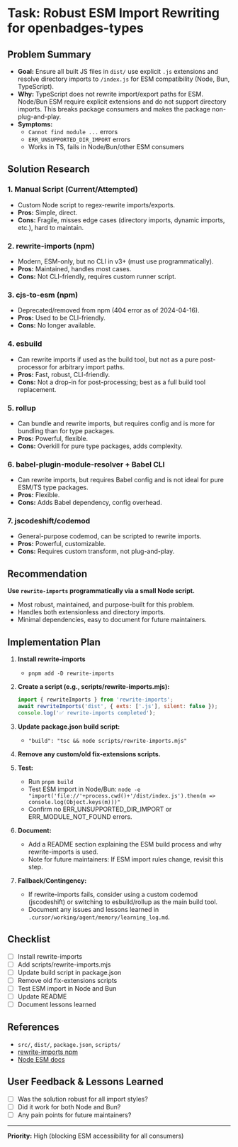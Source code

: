 # Task: Robust ESM Import Rewriting for openbadges-types

## Problem Summary

- **Goal:** Ensure all built JS files in `dist/` use explicit `.js` extensions and resolve directory imports to `/index.js` for ESM compatibility (Node, Bun, TypeScript).
- **Why:** TypeScript does not rewrite import/export paths for ESM. Node/Bun ESM require explicit extensions and do not support directory imports. This breaks package consumers and makes the package non-plug-and-play.
- **Symptoms:**
  - `Cannot find module ...` errors
  - `ERR_UNSUPPORTED_DIR_IMPORT` errors
  - Works in TS, fails in Node/Bun/other ESM consumers

## Solution Research

### 1. **Manual Script (Current/Attempted)**

- Custom Node script to regex-rewrite imports/exports.
- **Pros:** Simple, direct.
- **Cons:** Fragile, misses edge cases (directory imports, dynamic imports, etc.), hard to maintain.

### 2. **rewrite-imports (npm)**

- Modern, ESM-only, but no CLI in v3+ (must use programmatically).
- **Pros:** Maintained, handles most cases.
- **Cons:** Not CLI-friendly, requires custom runner script.

### 3. **cjs-to-esm (npm)**

- Deprecated/removed from npm (404 error as of 2024-04-16).
- **Pros:** Used to be CLI-friendly.
- **Cons:** No longer available.

### 4. **esbuild**

- Can rewrite imports if used as the build tool, but not as a pure post-processor for arbitrary import paths.
- **Pros:** Fast, robust, CLI-friendly.
- **Cons:** Not a drop-in for post-processing; best as a full build tool replacement.

### 5. **rollup**

- Can bundle and rewrite imports, but requires config and is more for bundling than for type packages.
- **Pros:** Powerful, flexible.
- **Cons:** Overkill for pure type packages, adds complexity.

### 6. **babel-plugin-module-resolver + Babel CLI**

- Can rewrite imports, but requires Babel config and is not ideal for pure ESM/TS type packages.
- **Pros:** Flexible.
- **Cons:** Adds Babel dependency, config overhead.

### 7. **jscodeshift/codemod**

- General-purpose codemod, can be scripted to rewrite imports.
- **Pros:** Powerful, customizable.
- **Cons:** Requires custom transform, not plug-and-play.

## Recommendation

**Use `rewrite-imports` programmatically via a small Node script.**

- Most robust, maintained, and purpose-built for this problem.
- Handles both extensionless and directory imports.
- Minimal dependencies, easy to document for future maintainers.

## Implementation Plan

1. **Install rewrite-imports**

   - `pnpm add -D rewrite-imports`

2. **Create a script (e.g., scripts/rewrite-imports.mjs):**

   ```js
   import { rewriteImports } from 'rewrite-imports';
   await rewriteImports('dist', { exts: ['.js'], silent: false });
   console.log('✅ rewrite-imports completed');
   ```

3. **Update package.json build script:**

   - `"build": "tsc && node scripts/rewrite-imports.mjs"`

4. **Remove any custom/old fix-extensions scripts.**

5. **Test:**

   - Run `pnpm build`
   - Test ESM import in Node/Bun: `node -e "import('file://'+process.cwd()+'/dist/index.js').then(m => console.log(Object.keys(m)))"`
   - Confirm no ERR_UNSUPPORTED_DIR_IMPORT or ERR_MODULE_NOT_FOUND errors.

6. **Document:**

   - Add a README section explaining the ESM build process and why rewrite-imports is used.
   - Note for future maintainers: If ESM import rules change, revisit this step.

7. **Fallback/Contingency:**
   - If rewrite-imports fails, consider using a custom codemod (jscodeshift) or switching to esbuild/rollup as the main build tool.
   - Document any issues and lessons learned in `.cursor/working/agent/memory/learning_log.md`.

## Checklist

- [ ] Install rewrite-imports
- [ ] Add scripts/rewrite-imports.mjs
- [ ] Update build script in package.json
- [ ] Remove old fix-extensions scripts
- [ ] Test ESM import in Node and Bun
- [ ] Update README
- [ ] Document lessons learned

## References

- `src/`, `dist/`, `package.json`, `scripts/`
- [rewrite-imports npm](https://www.npmjs.com/package/rewrite-imports)
- [Node ESM docs](https://nodejs.org/api/esm.html)

## User Feedback & Lessons Learned

- [ ] Was the solution robust for all import styles?
- [ ] Did it work for both Node and Bun?
- [ ] Any pain points for future maintainers?

---

**Priority:** High (blocking ESM accessibility for all consumers)
